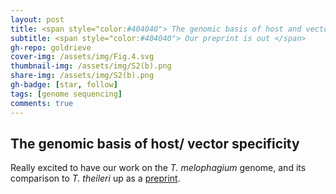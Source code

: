 ```yaml
---
layout: post
title: <span style="color:#404040"> The genomic basis of host and vector specificity in non-pathogenic trypanosomatids available on bioRxiv!</span>
subtitle: <span style="color:#404040"> Our preprint is out </span>
gh-repo: goldrieve
cover-img: /assets/img/Fig.4.svg
thumbnail-img: /assets/img/S2(b).png
share-img: /assets/img/S2(b).png
gh-badge: [star, follow]
tags: [genome sequencing]
comments: true
---
```


## The genomic basis of host/ vector specificity

Really excited to have our work on the _T. melophagium_ genome, and its comparison to _T. theileri_ up as a [preprint](https://www.biorxiv.org/content/10.1101/2022.01.05.475049v1).
